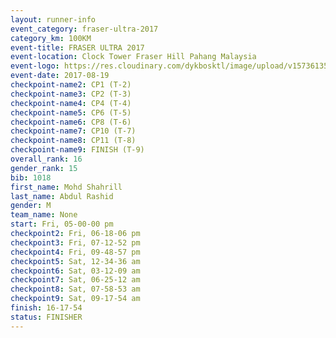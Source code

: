 ```yaml
---
layout: runner-info 
event_category: fraser-ultra-2017 
category_km: 100KM 
event-title: FRASER ULTRA 2017 
event-location: Clock Tower Fraser Hill Pahang Malaysia 
event-logo: https://res.cloudinary.com/dykbosktl/image/upload/v1573613535/Logo/logo_mfst7w.jpg 
event-date: 2017-08-19 
checkpoint-name2: CP1 (T-2) 
checkpoint-name3: CP2 (T-3) 
checkpoint-name4: CP4 (T-4) 
checkpoint-name5: CP6 (T-5) 
checkpoint-name6: CP8 (T-6) 
checkpoint-name7: CP10 (T-7) 
checkpoint-name8: CP11 (T-8) 
checkpoint-name9: FINISH (T-9) 
overall_rank: 16
gender_rank: 15
bib: 1018
first_name: Mohd Shahrill
last_name: Abdul Rashid
gender: M
team_name: None
start: Fri, 05-00-00 pm
checkpoint2: Fri, 06-18-06 pm
checkpoint3: Fri, 07-12-52 pm
checkpoint4: Fri, 09-48-57 pm
checkpoint5: Sat, 12-34-36 am
checkpoint6: Sat, 03-12-09 am
checkpoint7: Sat, 06-25-12 am
checkpoint8: Sat, 07-58-53 am
checkpoint9: Sat, 09-17-54 am
finish: 16-17-54
status: FINISHER
---
```

